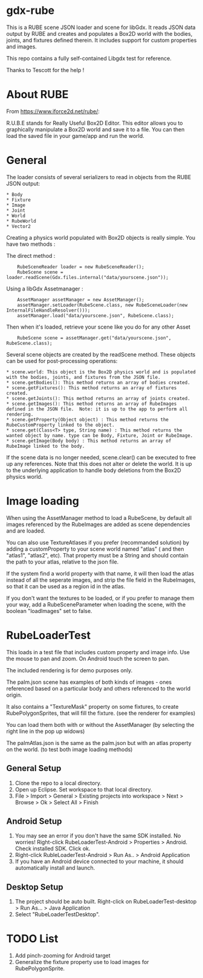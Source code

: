 gdx-rube
==========
This is a RUBE scene JSON loader and scene for libGdx.  It reads JSON data output by RUBE and creates and populates
a Box2D world with the bodies, joints, and fixtures defined therein.  It includes support for custom properties
and images.   

This repo contains a fully self-contained Libgdx test for reference.

Thanks to Tescott for the help !

About RUBE
==========
From https://www.iforce2d.net/rube/:

R.U.B.E stands for Really Useful Box2D Editor. This editor allows you to graphically manipulate 
a Box2D world and save it to a file. You can then load the saved file in your game/app and run the world.

General
==========
The loader consists of several serializers to read in objects from the RUBE JSON output:

	* Body
	* Fixture
	* Image
	* Joint
	* World
	* RubeWorld
	* Vector2
	
Creating a physics world populated with Box2D objects is really simple. You have two methods : 

The direct method : 

		RubeSceneReader loader = new RubeSceneReader();
		RubeScene scene = loader.readScene(Gdx.files.internal("data/yourscene.json"));

Using a libGdx Assetmanager :

		AssetManager assetManager = new AssetManager();
		assetManager.setLoader(RubeScene.class, new RubeSceneLoader(new InternalFileHandleResolver()));
		assetManager.load("data/yourscene.json", RubeScene.class);
			
Then when it's loaded, retrieve your scene like you do for any other Asset

		RubeScene scene = assetManager.get("data/yourscene.json", RubeScene.class);
		
Several scene objects are created by the readScene method.  These objects can be used for post-processing operations:

	* scene.world: This object is the Box2D physics world and is populated with the bodies, joints, and fixtures from the JSON file.
	* scene.getBodies(): This method returns an array of bodies created.
	* scene.getFixtures(): This method returns an array of fixtures created.
	* scene.getJoints(): This method returns an array of joints created.
	* scene.getImages(): This method returns an array of RubeImages defined in the JSON file.  Note: it is up to the app to perform all rendering.
	* scene.getProperty(Object object) : This method returns the RubeCustomProperty linked to the object.
	* scene.get(Class<T> type, String name) : This method returns the wanted object by name. type can be Body, Fixture, Joint or RubeImage.
	* scene.getImage(Body body) : This method returns an array of RubeImage linked to the body.
	
If the scene data is no longer needed, scene.clear() can be executed to free up any references.  Note that this does not alter or delete the world.  It is up
to the underlying application to handle body deletions from the Box2D physics world.

Image loading
=======

When using the AssetManager method to load a RubeScene, by default all images referenced by the RubeImages are added as scene dependencies and are loaded.

You can also use TextureAtlases if you prefer (recommanded solution) by adding a customProperty to your scene world named "atlas" ( and then "atlas1", "atlas2", etc).
That property must be a String and should contain the path to your atlas, relative to the json file.

If the system find a world property with that name, it will then load the atlas instead of all the seperate images, and strip the file field in the RubeImages, so that it can be used as a region id in the atlas.

If you don't want the textures to be loaded, or if you prefer to manage them your way, add a RubeSceneParameter when loading the scene, with the boolean "loadImages" set to false.

RubeLoaderTest
==============
This loads in a test file that includes custom property and image info.  Use the mouse to pan and zoom.  On Android touch the screen to pan.

The included rendering is for demo purposes only. 

The palm.json scene has examples of both kinds of images - ones referenced based on a particular body and others referenced to the world origin. 

It also contains a "TextureMask" property on some fixtures, to create RubePolygonSprites, that will fill the fixture. (see the renderer for examples)

You can load them both with or without the AssetManager (by selecting the right line in the pop up widows)

The palmAtlas.json is the same as the palm.json but with an atlas property on the world. (to test both image loading methods)

General Setup
-------------
1. Clone the repo to a local directory.
2. Open up Eclipse.  Set workspace to that local directory.
3. File > Import > General > Existing projects into workspace > Next > Browse > Ok > Select All > Finish

Android Setup
-------------
1. You may see an error if you don't have the same SDK installed.  No worries!  Right-click RubeLoaderTest-Android > Properties > Android.  Check installed SDK.  Click ok.
2. Right-click RubleLoaderTest-Android > Run As.. > Android Application
3. If you have an Android device connected to your machine, it should automatically install and launch.

Desktop Setup
-------------
1. The project should be auto built.  Right-click on RubeLoaderTest-desktop > Run As... > Java Application
2. Select "RubeLoaderTestDesktop". 


TODO List
=========
1. Add pinch-zooming for Android target
2. Generalize the fixture property use to load images for RubePolygonSprite.
